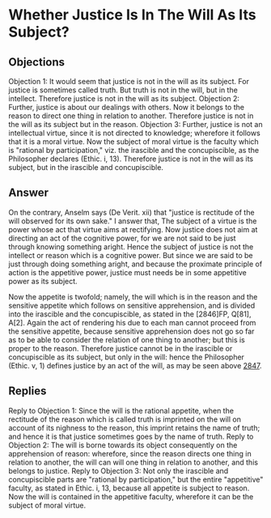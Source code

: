# Whether Justice Is In The Will As Its Subject?
## Objections
Objection 1: It would seem that justice is not in the will as its subject. For justice is sometimes called truth. But truth is not in the will, but in the intellect. Therefore justice is not in the will as its subject.
Objection 2: Further, justice is about our dealings with others. Now it belongs to the reason to direct one thing in relation to another. Therefore justice is not in the will as its subject but in the reason.
Objection 3: Further, justice is not an intellectual virtue, since it is not directed to knowledge; wherefore it follows that it is a moral virtue. Now the subject of moral virtue is the faculty which is "rational by participation," viz. the irascible and the concupiscible, as the Philosopher declares (Ethic. i, 13). Therefore justice is not in the will as its subject, but in the irascible and concupiscible.
## Answer
On the contrary, Anselm says (De Verit. xii) that "justice is rectitude of the will observed for its own sake."
I answer that, The subject of a virtue is the power whose act that virtue aims at rectifying. Now justice does not aim at directing an act of the cognitive power, for we are not said to be just through knowing something aright. Hence the subject of justice is not the intellect or reason which is a cognitive power. But since we are said to be just through doing something aright, and because the proximate principle of action is the appetitive power, justice must needs be in some appetitive power as its subject.

Now the appetite is twofold; namely, the will which is in the reason and the sensitive appetite which follows on sensitive apprehension, and is divided into the irascible and the concupiscible, as stated in the [2846]FP, Q[81], A[2]. Again the act of rendering his due to each man cannot proceed from the sensitive appetite, because sensitive apprehension does not go so far as to be able to consider the relation of one thing to another; but this is proper to the reason. Therefore justice cannot be in the irascible or concupiscible as its subject, but only in the will: hence the Philosopher (Ethic. v, 1) defines justice by an act of the will, as may be seen above [2847](A[1]).
## Replies
Reply to Objection 1: Since the will is the rational appetite, when the rectitude of the reason which is called truth is imprinted on the will on account of its nighness to the reason, this imprint retains the name of truth; and hence it is that justice sometimes goes by the name of truth.
Reply to Objection 2: The will is borne towards its object consequently on the apprehension of reason: wherefore, since the reason directs one thing in relation to another, the will can will one thing in relation to another, and this belongs to justice.
Reply to Objection 3: Not only the irascible and concupiscible parts are "rational by participation," but the entire "appetitive" faculty, as stated in Ethic. i, 13, because all appetite is subject to reason. Now the will is contained in the appetitive faculty, wherefore it can be the subject of moral virtue.
